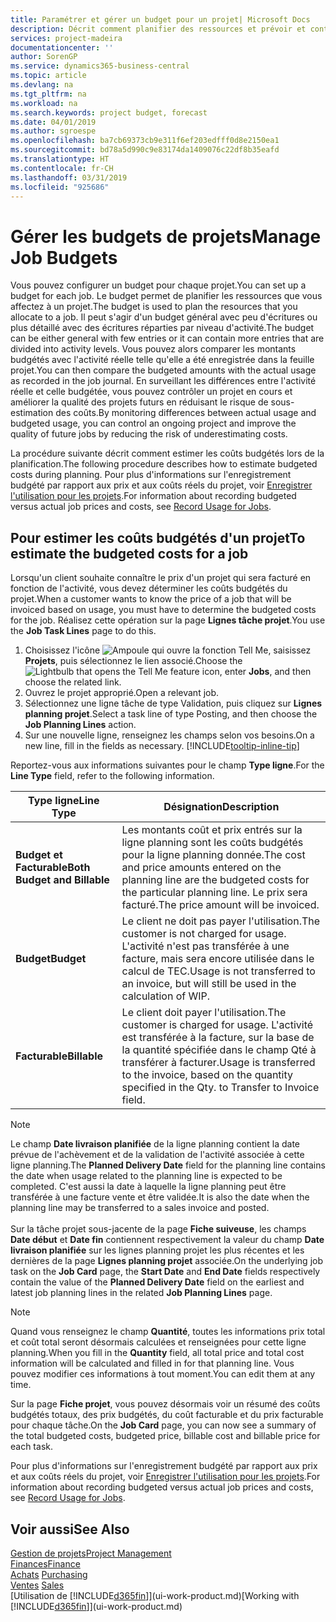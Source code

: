 ```yaml
---
title: Paramétrer et gérer un budget pour un projet| Microsoft Docs
description: Décrit comment planifier des ressources et prévoir et contrôler les coûts d'un projet en définissant un budget pour chaque projet.
services: project-madeira
documentationcenter: ''
author: SorenGP
ms.service: dynamics365-business-central
ms.topic: article
ms.devlang: na
ms.tgt_pltfrm: na
ms.workload: na
ms.search.keywords: project budget, forecast
ms.date: 04/01/2019
ms.author: sgroespe
ms.openlocfilehash: ba7cb69373cb9e311f6ef203edfff0d8e2150ea1
ms.sourcegitcommit: bd78a5d990c9e83174da1409076c22df8b35eafd
ms.translationtype: HT
ms.contentlocale: fr-CH
ms.lasthandoff: 03/31/2019
ms.locfileid: "925686"
---
```

# <a name="manage-job-budgets"></a><span data-ttu-id="83b43-103">Gérer les budgets de projets</span><span class="sxs-lookup"><span data-stu-id="83b43-103">Manage Job Budgets</span></span>
<span data-ttu-id="83b43-104">Vous pouvez configurer un budget pour chaque projet.</span><span class="sxs-lookup"><span data-stu-id="83b43-104">You can set up a budget for each job.</span></span> <span data-ttu-id="83b43-105">Le budget permet de planifier les ressources que vous affectez à un projet.</span><span class="sxs-lookup"><span data-stu-id="83b43-105">The budget is used to plan the resources that you allocate to a job.</span></span> <span data-ttu-id="83b43-106">Il peut s'agir d'un budget général avec peu d'écritures ou plus détaillé avec des écritures réparties par niveau d'activité.</span><span class="sxs-lookup"><span data-stu-id="83b43-106">The budget can be either general with few entries or it can contain more entries that are divided into activity levels.</span></span> <span data-ttu-id="83b43-107">Vous pouvez alors comparer les montants budgétés avec l'activité réelle telle qu'elle a été enregistrée dans la feuille projet.</span><span class="sxs-lookup"><span data-stu-id="83b43-107">You can then compare the budgeted amounts with the actual usage as recorded in the job journal.</span></span> <span data-ttu-id="83b43-108">En surveillant les différences entre l'activité réelle et celle budgétée, vous pouvez contrôler un projet en cours et améliorer la qualité des projets futurs en réduisant le risque de sous-estimation des coûts.</span><span class="sxs-lookup"><span data-stu-id="83b43-108">By monitoring differences between actual usage and budgeted usage, you can control an ongoing project and improve the quality of future jobs by reducing the risk of underestimating costs.</span></span>

<span data-ttu-id="83b43-109">La procédure suivante décrit comment estimer les coûts budgétés lors de la planification.</span><span class="sxs-lookup"><span data-stu-id="83b43-109">The following procedure describes how to estimate budgeted costs during planning.</span></span> <span data-ttu-id="83b43-110">Pour plus d'informations sur l'enregistrement budgété par rapport aux prix et aux coûts réels du projet, voir [Enregistrer l'utilisation pour les projets](projects-how-record-job-usage.md).</span><span class="sxs-lookup"><span data-stu-id="83b43-110">For information about recording budgeted versus actual job prices and costs, see [Record Usage for Jobs](projects-how-record-job-usage.md).</span></span>  

## <a name="JobBudgetCosts"></a> <span data-ttu-id="83b43-111">Pour estimer les coûts budgétés d'un projet</span><span class="sxs-lookup"><span data-stu-id="83b43-111">To estimate the budgeted costs for a job</span></span>
<span data-ttu-id="83b43-112">Lorsqu'un client souhaite connaître le prix d'un projet qui sera facturé en fonction de l'activité, vous devez déterminer les coûts budgétés du projet.</span><span class="sxs-lookup"><span data-stu-id="83b43-112">When a customer wants to know the price of a job that will be invoiced based on usage, you must have to determine the budgeted costs for the job.</span></span> <span data-ttu-id="83b43-113">Réalisez cette opération sur la page **Lignes tâche projet**.</span><span class="sxs-lookup"><span data-stu-id="83b43-113">You use the **Job Task Lines** page to do this.</span></span>

1. <span data-ttu-id="83b43-114">Choisissez l'icône ![Ampoule qui ouvre la fonction Tell Me](media/ui-search/search_small.png "Dites-moi ce que vous voulez faire"), saisissez **Projets**, puis sélectionnez le lien associé.</span><span class="sxs-lookup"><span data-stu-id="83b43-114">Choose the ![Lightbulb that opens the Tell Me feature](media/ui-search/search_small.png "Tell me what you want to do") icon, enter **Jobs**, and then choose the related link.</span></span>  
2. <span data-ttu-id="83b43-115">Ouvrez le projet approprié.</span><span class="sxs-lookup"><span data-stu-id="83b43-115">Open a relevant job.</span></span>
3. <span data-ttu-id="83b43-116">Sélectionnez une ligne tâche de type Validation, puis cliquez sur **Lignes planning projet**.</span><span class="sxs-lookup"><span data-stu-id="83b43-116">Select a task line of type Posting, and then choose the **Job Planning Lines** action.</span></span>
4. <span data-ttu-id="83b43-117">Sur une nouvelle ligne, renseignez les champs selon vos besoins.</span><span class="sxs-lookup"><span data-stu-id="83b43-117">On a new line, fill in the fields as necessary.</span></span> [!INCLUDE[tooltip-inline-tip](includes/tooltip-inline-tip_md.md)]   

<span data-ttu-id="83b43-118">Reportez-vous aux informations suivantes pour le champ **Type ligne**.</span><span class="sxs-lookup"><span data-stu-id="83b43-118">For the **Line Type** field, refer to the following information.</span></span>  

| <span data-ttu-id="83b43-119">Type ligne</span><span class="sxs-lookup"><span data-stu-id="83b43-119">Line Type</span></span> | <span data-ttu-id="83b43-120">Désignation</span><span class="sxs-lookup"><span data-stu-id="83b43-120">Description</span></span> |
| --- | --- |
| <span data-ttu-id="83b43-121">**Budget et Facturable**</span><span class="sxs-lookup"><span data-stu-id="83b43-121">**Both Budget and Billable**</span></span> |<span data-ttu-id="83b43-122">Les montants coût et prix entrés sur la ligne planning sont les coûts budgétés pour la ligne planning donnée.</span><span class="sxs-lookup"><span data-stu-id="83b43-122">The cost and price amounts entered on the planning line are the budgeted costs for the particular planning line.</span></span> <span data-ttu-id="83b43-123">Le prix sera facturé.</span><span class="sxs-lookup"><span data-stu-id="83b43-123">The price amount will be invoiced.</span></span> |
| <span data-ttu-id="83b43-124">**Budget**</span><span class="sxs-lookup"><span data-stu-id="83b43-124">**Budget**</span></span> |<span data-ttu-id="83b43-125">Le client ne doit pas payer l'utilisation.</span><span class="sxs-lookup"><span data-stu-id="83b43-125">The customer is not charged for usage.</span></span> <span data-ttu-id="83b43-126">L'activité n'est pas transférée à une facture, mais sera encore utilisée dans le calcul de TEC.</span><span class="sxs-lookup"><span data-stu-id="83b43-126">Usage is not transferred to an invoice, but will still be used in the calculation of WIP.</span></span> |
| <span data-ttu-id="83b43-127">**Facturable**</span><span class="sxs-lookup"><span data-stu-id="83b43-127">**Billable**</span></span> |<span data-ttu-id="83b43-128">Le client doit payer l'utilisation.</span><span class="sxs-lookup"><span data-stu-id="83b43-128">The customer is charged for usage.</span></span> <span data-ttu-id="83b43-129">L'activité est transférée à la facture, sur la base de la quantité spécifiée dans le champ Qté à transférer à facturer.</span><span class="sxs-lookup"><span data-stu-id="83b43-129">Usage is transferred to the invoice, based on the quantity specified in the Qty. to Transfer to Invoice field.</span></span> |

> [!NOTE]  
> <span data-ttu-id="83b43-130">Le champ **Date livraison planifiée** de la ligne planning contient la date prévue de l'achèvement et de la validation de l'activité associée à cette ligne planning.</span><span class="sxs-lookup"><span data-stu-id="83b43-130">The **Planned Delivery Date** field for the planning line contains the date when usage related to the planning line is expected to be completed.</span></span> <span data-ttu-id="83b43-131">C'est aussi la date à laquelle la ligne planning peut être transférée à une facture vente et être validée.</span><span class="sxs-lookup"><span data-stu-id="83b43-131">It is also the date when the planning line may be transferred to a sales invoice and posted.</span></span> <br /><br /> <span data-ttu-id="83b43-132">Sur la tâche projet sous-jacente de la page **Fiche suiveuse**, les champs **Date début** et **Date fin** contiennent respectivement la valeur du champ **Date livraison planifiée** sur les lignes planning projet les plus récentes et les dernières de la page **Lignes planning projet** associée.</span><span class="sxs-lookup"><span data-stu-id="83b43-132">On the underlying job task on the **Job Card** page, the **Start Date** and **End Date** fields respectively contain the value of the **Planned Delivery Date** field on the earliest and latest job planning lines in the related **Job Planning Lines** page.</span></span>

> [!NOTE]  
>   <span data-ttu-id="83b43-133">Quand vous renseignez le champ **Quantité**, toutes les informations prix total et coût total seront désormais calculées et renseignées pour cette ligne planning.</span><span class="sxs-lookup"><span data-stu-id="83b43-133">When you fill in the **Quantity** field, all total price and total cost information will be calculated and filled in for that planning line.</span></span> <span data-ttu-id="83b43-134">Vous pouvez modifier ces informations à tout moment.</span><span class="sxs-lookup"><span data-stu-id="83b43-134">You can edit them at any time.</span></span>

<span data-ttu-id="83b43-135">Sur la page **Fiche projet**, vous pouvez désormais voir un résumé des coûts budgétés totaux, des prix budgétés, du coût facturable et du prix facturable pour chaque tâche.</span><span class="sxs-lookup"><span data-stu-id="83b43-135">On the **Job Card** page, you can now see a summary of the total budgeted costs, budgeted price, billable cost and billable price for each task.</span></span>

<span data-ttu-id="83b43-136">Pour plus d'informations sur l'enregistrement budgété par rapport aux prix et aux coûts réels du projet, voir [Enregistrer l'utilisation pour les projets](projects-how-record-job-usage.md).</span><span class="sxs-lookup"><span data-stu-id="83b43-136">For information about recording budgeted versus actual job prices and costs, see [Record Usage for Jobs](projects-how-record-job-usage.md).</span></span>

## <a name="see-also"></a><span data-ttu-id="83b43-137">Voir aussi</span><span class="sxs-lookup"><span data-stu-id="83b43-137">See Also</span></span>
[<span data-ttu-id="83b43-138">Gestion de projets</span><span class="sxs-lookup"><span data-stu-id="83b43-138">Project Management</span></span>](projects-manage-projects.md)  
[<span data-ttu-id="83b43-139">Finances</span><span class="sxs-lookup"><span data-stu-id="83b43-139">Finance</span></span>](finance.md)  
<span data-ttu-id="83b43-140">[Achats](purchasing-manage-purchasing.md)       </span><span class="sxs-lookup"><span data-stu-id="83b43-140">[Purchasing](purchasing-manage-purchasing.md)       </span></span>  
<span data-ttu-id="83b43-141">[Ventes](sales-manage-sales.md)    </span><span class="sxs-lookup"><span data-stu-id="83b43-141">[Sales](sales-manage-sales.md)    </span></span>  
<span data-ttu-id="83b43-142">[Utilisation de [!INCLUDE[d365fin](includes/d365fin_md.md)]](ui-work-product.md)</span><span class="sxs-lookup"><span data-stu-id="83b43-142">[Working with [!INCLUDE[d365fin](includes/d365fin_md.md)]](ui-work-product.md)</span></span>  
